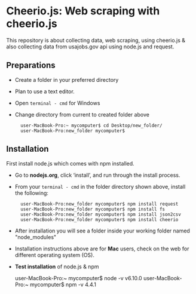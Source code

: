 # Cheerio.js: Web scraping with cheerio.js
This repository is about collecting data, web scraping, using cheerio.js &amp; also collecting data from usajobs.gov api using node.js and request. 

## Preparations
* Create a folder in your preferred directory
* Plan to use a text editor. 
* Open `terminal - cmd` for Windows  
* Change directory from current to created folder above

		user-MacBook-Pro:~ mycomputer$ cd Desktop/new_folder/
		user-MacBook-Pro:new_folder mycomputer$

## Installation
First install node.js which comes with npm installed.

* Go to **nodejs.org**, click ‘install’, and run through the install process.
* From your `terminal - cmd` in the folder directory shown above, install the following:
	
		user-MacBook-Pro:new_folder mycomputer$ npm install request
		user-MacBook-Pro:new_folder mycomputer$ npm install fs
		user-MacBook-Pro:new_folder mycomputer$ npm install json2csv
		user-MacBook-Pro:new_folder mycomputer$ npm install cheerio
		
* After installation you will see a folder inside your working folder named "node_modules"
* Installation instructions above are for **Mac** users, check on the web for different operating system (OS). 
* **Test installation** of node.js & npm

	user-MacBook-Pro:~ mycomputer$ node -v
	v6.10.0
	user-MacBook-Pro:~ mycomputer$ npm -v
	4.4.1
	


